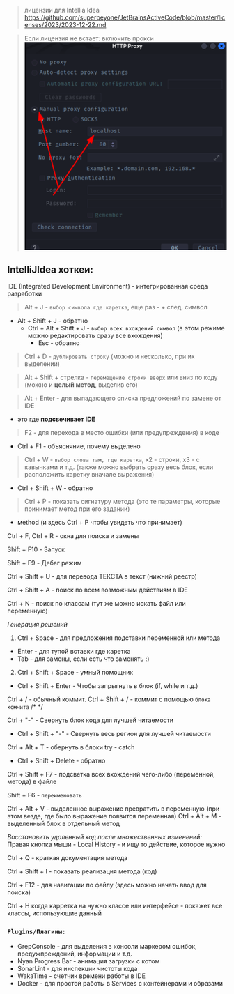 > лицензии для Intellia Idea
https://github.com/superbeyone/JetBrainsActiveCode/blob/master/licenses/2023/2023-12-22.md

> Если лицензия не встает: включить прокси
![включить_прокси](images/proxy_turn_on.png)

## IntelliJIdea хоткеи:

IDE (Integrated Development Environment) - интегрированная среда разработки

> Alt + J - `выбор символа где каретка`, еще раз - + след. символ
  * Alt + Shift + J - обратно
    * Ctrl + Alt + Shift + J - `выбор всех вхождений символ` (в этом режиме можно редактировать сразу все вхождения)
      * Esc - обратно

> Ctrl + D - `дублировать строку` (можно и несколько, при их выделении)

> Alt + Shift + стрелка - `перемещение строки вверх` или вниз по коду (можно и **целый метод**, выделив его)

> Alt + Enter - для выпадающего списка предложений по замене от IDE
  * это где **подсвечивает IDE**

> F2 - для перехода в место ошибки (или предупреждения) в коде
  * Ctrl + F1 - объясняние, почему выделено

> Ctrl + W - `выбор слова там, где каретка`, х2 - строки, х3 - с кавычками и т.д. (также можно выбрать сразу весь блок, если расположить каретку вначале выражения)
  * Ctrl + Shift + W - обратно

> Ctrl + P - показать сигнатуру метода (это те параметры, которые принимает метод при его задании)
  * мethod (и здесь Ctrl + P чтобы увидеть что принимает)

Ctrl + F, Ctrl + R - окна для поиска и замены

Shift + F10 - Запуск

Shift + F9 - Дебаг режим

Ctrl + Shift + U - для перевода ТЕКСТА в текст (нижний реестр)


Ctrl + Shift + A - поиск по всем возможным действиям в IDE

Ctrl + N - поиск по классам (тут же можно искать файл или переменную)

*Генерация решений* 
1. Ctrl + Space - для предложения подставки переменной или метода
  * Enter - для тупой вставки где каретка
  * Tab - для замены, если есть что заменять :)
2. Ctrl + Shift + Space - умный помощник 

* Ctrl + Shift + Enter - Чтобы запрыгнуть в блок (if, while и т.д.)


Ctrl + / - обычный коммит. 
Ctrl + Shift + / - коммит с помощью `блока коммита` /* */

Ctrl + "-" - Свернуть блок кода для лучшей читаемости 
  * Ctrl + Shift + "-" - Свернуть весь регион для лучшей читаемости

Сtrl + Alt + T - обернуть в блоки try - catch
  * Ctrl + Shift + Delete - обратно

Сtrl + Shift + F7 - подсветка всех вхождений чего-либо (переменной, метода) в файле

Shift + F6 - `переименовать`

Ctrl + Alt + V - выделенное выражение превратить в переменную (при этом везде, где было выражение появится переменная)
Ctrl + Alt + M - выделенный блок в отдельный метод

*Восстановить удаленный код после множественных изменений:*  
Правая кнопка мыши - Local History - и ищу то действие, которое нужно  


Сtrl + Q - краткая документация метода

Сtrl + Shift + I - показать реализация метода (код)



Ctrl + F12 - для навигации по файлу (здесь можно начать ввод для поиска)

Ctrl + H когда карретка на нужно классе или интерфейсе - покажет все классы, использующие данный


### `Plugins/Плагины:`

+ GrepConsole - для выделения в консоли маркером ошибок, предужпреждений, информации и т.д.
+ Nyan Progress Bar - анимация загрузки с котом
+ SonarLint - для инспекции чистоты кода
+ WakaTime - счетчик времени работы в IDE
+ Docker - для простой работы в Services с контейнерами и образами